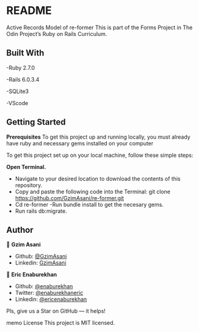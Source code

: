 # README

Active Records Model of re-former
This is part of the Forms Project in The Odin Project’s Ruby on Rails Curriculum.

## Built With
-Ruby 2.7.0

-Rails 6.0.3.4

-SQLite3

-VScode

## Getting Started

**Prerequisites**
To get this project up and running locally, you must already have ruby and necessary gems installed on your computer

To get this project set up on your local machine, follow these simple steps:


**Open Terminal.**
- Navigate to your desired location to download the contents of this repository.
- Copy and paste the following code into the Terminal: git clone https://github.com/GzimAsani/re-former.git
- Cd re-former
-Run bundle install to get the necesary gems.
- Run rails db:migrate.


## Author

👤 **Gzim Asani**
- Github: [@GzimAsani](https://github.com/GzimAsani)
- Linkedin: [GzimAsani](https://www.linkedin.com/in/gzim-asani-83390a17a/)

👤 **Eric Enaburekhan**

- Github: [@enaburekhan](https://github.com/enaburekhan)
- Twitter: [@enaburekhaneric](https://twitter.com/enaburekhaneric)
- Linkedin: [@ericenaburekhan](https://www.linkedin.com/in/eric-enaburekhan-801a28100/)

Pls, give us a Star on GitHub — it helps!

memo License
This project is MIT licensed.